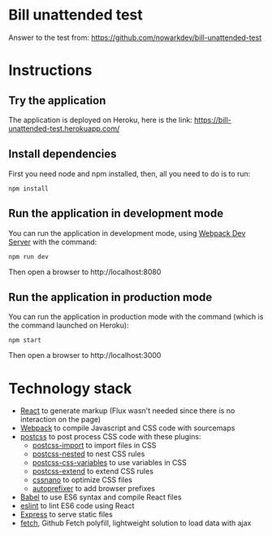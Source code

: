 # Bill unattended test

Answer to the test from: https://github.com/nowarkdev/bill-unattended-test

# Instructions

## Try the application

The application is deployed on Heroku, here is the link: https://bill-unattended-test.herokuapp.com/

## Install dependencies

First you need node and npm installed, then, all you need to do is to run:

`npm install`

## Run the application in development mode

You can run the application in development mode, using [Webpack Dev Server](http://webpack.github.io/docs/webpack-dev-server.html) with the command:

`npm run dev`

Then open a browser to http://localhost:8080

## Run the application in production mode

You can run the application in production mode with the command (which is the command launched on Heroku):

`npm start`

Then open a browser to http://localhost:3000

# Technology stack

- [React](http://facebook.github.io/react/) to generate markup (Flux wasn't needed since there is no interaction on the page)
- [Webpack](https://webpack.github.io/) to compile Javascript and CSS code with sourcemaps
- [postcss](https://github.com/postcss/postcss) to post process CSS code with these plugins:
    - [postcss-import](https://github.com/postcss/postcss-import) to import files in CSS
    - [postcss-nested](https://github.com/postcss/postcss-nested) to nest CSS rules
    - [postcss-css-variables](https://github.com/MadLittleMods/postcss-css-variables) to use variables in CSS
    - [postcss-extend](https://github.com/travco/postcss-extend) to extend CSS rules
    - [cssnano](http://cssnano.co/) to optimize CSS files
    - [autoprefixer](https://github.com/postcss/autoprefixer) to add browser prefixes
- [Babel](https://babeljs.io/) to use ES6 syntax and compile React files
- [eslint](http://eslint.org/) to lint ES6 code using React
- [Express](http://expressjs.com/) to serve static files
- [fetch](https://github.com/github/fetch), Github Fetch polyfill, lightweight solution to load data with ajax
